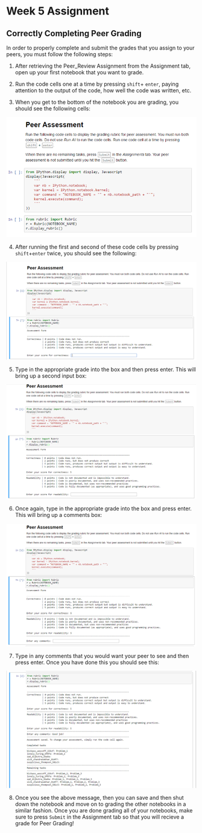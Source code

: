# Week 5 Assignment
## Correctly Completing Peer Grading

In order to properly complete and submit the grades that you assign to your peers, you must follow the following steps:
1.  After retrieving the Peer_Review Assignment from the Assignment tab, open up your first notebook that you want to grade.

2.  Run the code cells one at a time by pressing `shift`+ `enter`, paying attention to the output of the code, how well the code was written, etc.

3.  When you get to the bottom of the notebook you are grading, you should see the following cells:

![Starting assessment image](../images/Start_peer_assess.png)

4.  After running the first and second of these code cells by pressing `shift`+`enter` twice, you should see the following:

![first answer](../images/first_peer_assess_q.png)

5.  Type in the appropriate grade into the box and then press enter.  This will bring up a second input box:

![second answer](../images/second_peer_assess_q.png)

6.  Once again, type in the appropriate grade into the box and press enter.  This will bring up a comments box:

![comments box](../images/comments_peer_assess.png)

7.  Type in any comments that you would want your peer to see and then press enter.  Once you have done this you should see this:

![final feedback](../images/final_peer_assess.png)

8.  Once you see the above message, then you can save and then shut down the notebook and move on to grading the other notebooks in a similar fashion.  Once you are done grading all of your notebooks, make sure to press `Submit` in the Assignment tab so that you will recieve a grade for Peer Grading!


